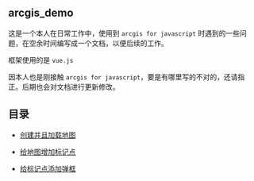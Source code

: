 ## arcgis_demo 
这是一个本人在日常工作中，使用到 `arcgis for javascript` 时遇到的一些问题，在空余时间编写成一个文档，以便后续的工作。

框架使用的是 `vue.js`

因本人也是刚接触 `arcgis for javascript`，要是有哪里写的不对的，还请指正。后期也会对文档进行更新修改。

## 目录
- [创建并且加载地图](https://github.com/xuan-zai/arcgis_document/tree/%E5%88%9B%E5%BB%BA%E5%B9%B6%E4%B8%94%E5%8A%A0%E8%BD%BD%E5%9C%B0%E5%9B%BE)


- [给地图增加标记点](https://github.com/xuan-zai/arcgis_document/tree/%E7%BB%99%E5%9C%B0%E5%9B%BE%E5%A2%9E%E5%8A%A0%E6%A0%87%E8%AE%B0%E7%82%B9)


- [给标记点添加弹框](https://github.com/xuan-zai/arcgis_document/tree/%E7%BB%99%E6%A0%87%E8%AE%B0%E7%82%B9%E6%B7%BB%E5%8A%A0%E5%BC%B9%E6%A1%86)